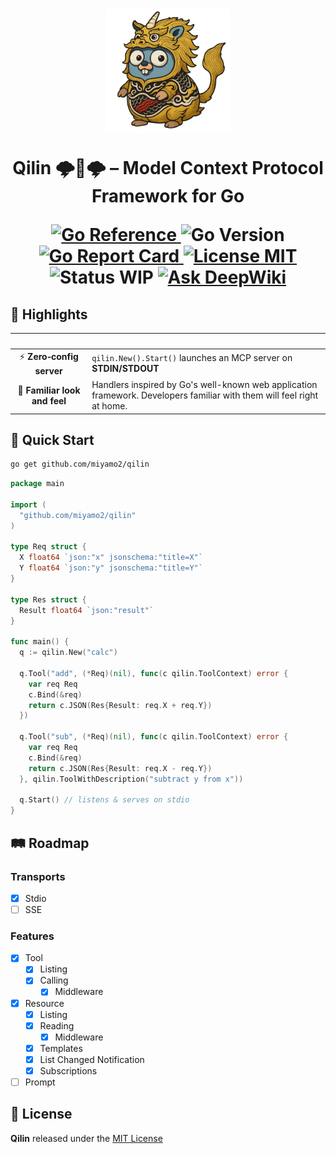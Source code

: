 <h1 align="center">
  <picture>
      <img height="200" alt="Qilin Logo" src="https://raw.githubusercontent.com/miyamo2/qilin/refs/heads/main/.assets/logo.png">
  </picture>
  <p>Qilin 🌩️🐲🌩️ – Model Context Protocol Framework for Go</p>
  <a href="https://pkg.go.dev/github.com/miyamo2/qilin">
    <img alt="Go Reference" src="https://pkg.go.dev/badge/github.com/miyamo2/qilin.svg" />
  </a>
  <img alt="Go Version" src="https://img.shields.io/github/go-mod/go-version/miyamo2/qilin" />
  <a href="https://goreportcard.com/report/github.com/miyamo2/qilin">
    <img alt="Go Report Card" src="https://goreportcard.com/badge/github.com/miyamo2/qilin" />
  </a>
  <a href="https://github.com/miyamo2/qilin/blob/main/LICENSE">
    <img alt="License MIT" src="https://img.shields.io/github/license/miyamo2/qilin?&color=blue" />
  </a>
  <img alt="Status WIP" src="https://img.shields.io/badge/status-WIP-orange" />
  <a href="https://deepwiki.com/miyamo2/qilin">
    <img src="https://deepwiki.com/badge.svg" alt="Ask DeepWiki">
  </a>
</h1>

## 🌟 Highlights

|            &nbsp;             | &nbsp;                                                                                                                 |
|:-----------------------------:|------------------------------------------------------------------------------------------------------------------------|
|   ⚡ **Zero‑config server**    | `qilin.New().Start()` launches an MCP server on **STDIN/STDOUT**                                                       |
| 🤝 **Familiar look and feel** | Handlers inspired by Go's well-known web application framework. Developers familiar with them will feel right at home. |

## 🚀 Quick Start

```sh
go get github.com/miyamo2/qilin
```

```go
package main

import (
  "github.com/miyamo2/qilin"
)

type Req struct {
  X float64 `json:"x" jsonschema:"title=X"`
  Y float64 `json:"y" jsonschema:"title=Y"`
}

type Res struct {
  Result float64 `json:"result"`
}

func main() {
  q := qilin.New("calc")

  q.Tool("add", (*Req)(nil), func(c qilin.ToolContext) error {
    var req Req
    c.Bind(&req)
    return c.JSON(Res{Result: req.X + req.Y})
  })

  q.Tool("sub", (*Req)(nil), func(c qilin.ToolContext) error {
    var req Req
    c.Bind(&req)
    return c.JSON(Res{Result: req.X - req.Y})
  }, qilin.ToolWithDescription("subtract y from x"))

  q.Start() // listens & serves on stdio
}
```

## 🛤 Roadmap

### Transports

- [x] Stdio
- [ ] SSE

### Features

- [x] Tool
  - [X] Listing
  - [X] Calling
    - [X] Middleware
- [x] Resource
  - [X] Listing
  - [X] Reading
    - [X] Middleware
  - [X] Templates
  - [X] List Changed Notification
  - [X] Subscriptions
- [ ] Prompt

## 📜 License

**Qilin** released under the [MIT License](https://github.com/miyamo2/qilin/blob/main/LICENSE)